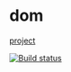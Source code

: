 # dom

[project](https://dzuba110729.github.io/ahj-hw-dom/)

[![Build status](https://ci.appveyor.com/api/projects/status/gcn05blv6k5b4g12?svg=true)](https://ci.appveyor.com/project/Dzuba110729/ahj-hw-dom)
